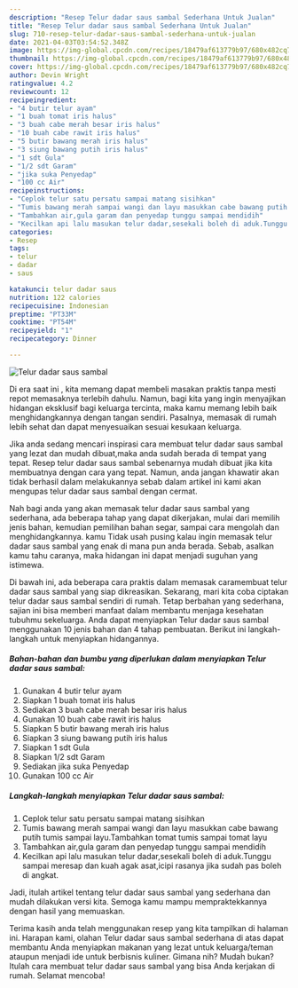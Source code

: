 ```yaml
---
description: "Resep Telur dadar saus sambal Sederhana Untuk Jualan"
title: "Resep Telur dadar saus sambal Sederhana Untuk Jualan"
slug: 710-resep-telur-dadar-saus-sambal-sederhana-untuk-jualan
date: 2021-04-03T03:54:52.348Z
image: https://img-global.cpcdn.com/recipes/18479af613779b97/680x482cq70/telur-dadar-saus-sambal-foto-resep-utama.jpg
thumbnail: https://img-global.cpcdn.com/recipes/18479af613779b97/680x482cq70/telur-dadar-saus-sambal-foto-resep-utama.jpg
cover: https://img-global.cpcdn.com/recipes/18479af613779b97/680x482cq70/telur-dadar-saus-sambal-foto-resep-utama.jpg
author: Devin Wright
ratingvalue: 4.2
reviewcount: 12
recipeingredient:
- "4 butir telur ayam"
- "1 buah tomat iris halus"
- "3 buah cabe merah besar iris halus"
- "10 buah cabe rawit iris halus"
- "5 butir bawang merah iris halus"
- "3 siung bawang putih iris halus"
- "1 sdt Gula"
- "1/2 sdt Garam"
- "jika suka Penyedap"
- "100 cc Air"
recipeinstructions:
- "Ceplok telur satu persatu sampai matang sisihkan"
- "Tumis bawang merah sampai wangi dan layu masukkan cabe bawang putih tumis sampai layu.Tambahkan tomat tumis sampai tomat layu"
- "Tambahkan air,gula garam dan penyedap tunggu sampai mendidih"
- "Kecilkan api lalu masukan telur dadar,sesekali boleh di aduk.Tunggu sampai meresap dan kuah agak asat,icipi rasanya jika sudah pas boleh di angkat."
categories:
- Resep
tags:
- telur
- dadar
- saus

katakunci: telur dadar saus 
nutrition: 122 calories
recipecuisine: Indonesian
preptime: "PT33M"
cooktime: "PT54M"
recipeyield: "1"
recipecategory: Dinner

---
```



![Telur dadar saus sambal](https://img-global.cpcdn.com/recipes/18479af613779b97/680x482cq70/telur-dadar-saus-sambal-foto-resep-utama.jpg)

Di era  saat ini , kita memang dapat membeli masakan praktis tanpa mesti repot memasaknya terlebih dahulu. Namun, bagi kita yang ingin menyajikan hidangan eksklusif bagi keluarga tercinta, maka kamu memang lebih baik menghidangkannya dengan tangan sendiri. Pasalnya, memasak di rumah lebih sehat dan dapat menyesuaikan sesuai kesukaan keluarga.

Jika anda sedang mencari inspirasi cara membuat telur dadar saus sambal yang lezat dan mudah dibuat,maka anda sudah berada di tempat yang tepat. Resep telur dadar saus sambal  sebenarnya mudah dibuat jika kita membuatnya dengan cara yang tepat. Namun, anda jangan khawatir akan tidak berhasil dalam melakukannya 
sebab dalam artikel ini kami akan mengupas telur dadar saus sambal dengan cermat.  



Nah bagi anda yang akan memasak telur dadar saus sambal yang sederhana, ada beberapa tahap yang dapat dikerjakan, mulai dari memilih jenis bahan, kemudian pemilihan bahan segar, sampai cara mengolah dan menghidangkannya. kamu Tidak usah pusing kalau ingin memasak telur dadar saus sambal yang enak di mana pun anda berada. Sebab, asalkan kamu  tahu caranya, maka hidangan ini dapat menjadi suguhan yang istimewa.

Di bawah ini, ada beberapa cara praktis  dalam memasak caramembuat telur dadar saus sambal yang siap dikreasikan. Sekarang, mari kita coba ciptakan telur dadar saus sambal sendiri di rumah. Tetap berbahan yang sederhana, sajian ini bisa memberi manfaat dalam membantu menjaga kesehatan tubuhmu sekeluarga. Anda dapat menyiapkan Telur dadar saus sambal menggunakan 10 jenis bahan dan 4 tahap pembuatan. Berikut ini langkah-langkah untuk menyiapkan hidangannya.

<!--inarticleads1-->

##### Bahan-bahan dan bumbu yang diperlukan dalam menyiapkan Telur dadar saus sambal:

1. Gunakan 4 butir telur ayam
1. Siapkan 1 buah tomat iris halus
1. Sediakan 3 buah cabe merah besar iris halus
1. Gunakan 10 buah cabe rawit iris halus
1. Siapkan 5 butir bawang merah iris halus
1. Siapkan 3 siung bawang putih iris halus
1. Siapkan 1 sdt Gula
1. Siapkan 1/2 sdt Garam
1. Sediakan jika suka Penyedap
1. Gunakan 100 cc Air




<!--inarticleads2-->

##### Langkah-langkah menyiapkan Telur dadar saus sambal:

1. Ceplok telur satu persatu sampai matang sisihkan
1. Tumis bawang merah sampai wangi dan layu masukkan cabe bawang putih tumis sampai layu.Tambahkan tomat tumis sampai tomat layu
1. Tambahkan air,gula garam dan penyedap tunggu sampai mendidih
1. Kecilkan api lalu masukan telur dadar,sesekali boleh di aduk.Tunggu sampai meresap dan kuah agak asat,icipi rasanya jika sudah pas boleh di angkat.




Jadi, itulah artikel tentang  telur dadar saus sambal  yang sederhana dan mudah dilakukan versi kita. Semoga kamu mampu mempraktekkannya dengan hasil yang memuaskan. 

Terima kasih anda telah menggunakan resep yang kita tampilkan di halaman ini. Harapan kami, olahan  Telur dadar saus sambal sederhana di atas dapat membantu Anda menyiapkan makanan yang lezat untuk keluarga/teman ataupun menjadi ide untuk berbisnis kuliner. Gimana nih? Mudah bukan? Itulah cara membuat telur dadar saus sambal yang bisa Anda kerjakan di rumah. Selamat mencoba!

